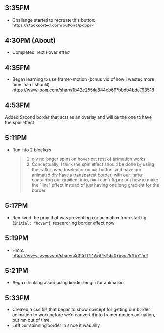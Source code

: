 ## 3:35PM

- Challenge started to recreate this button:
  https://stacksorted.com/buttons/poppr-1

## 4:30PM (About)

- Completed Text Hover effect

## 4:35PM

- Began learning to use framer-motion (bonus vid of how i wasted more time than i should)
  https://www.loom.com/share/1b42e255da844cb697bbdb4bde793518

## 4:53PM

Added Second border that acts as an overlay and will be the one to have the spin effect

## 5:11PM

- Run into 2 blockers
  > 1. div no longer spins on hover but rest of animation works
  > 2. Conceptually, I think the spin effect should be done by using the ::after pseudoselector on our button, and have our animated div have a transparent border, with our ::after containing our gradient info, but i can't figure out how to make the "line" effect instead of just having one long gradient for the border.

## 5:17PM

- Removed the prop that was preventing our animation from starting (`initial: "hover"`), researching border effect now

## 5:19PM

- Hmm.
  https://www.loom.com/share/a23f311446a64d1da08bed75ffb81fe4

## 5:21PM

- Began thinking about using border length for animation

## 5:33PM

- Created a css file that began to show concept for getting our border animation to work before we'd convert it into framer-motion animation, but ran out of time.
- Left our spinning border in since it was silly
